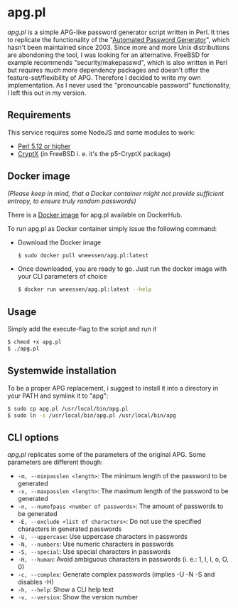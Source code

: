 # apg.pl
_apg.pl_ is a simple APG-like password generator script written in Perl. It tries to replicate the functionality of the "[Automated Password Generator](https://web.archive.org/web/20130313042424/http://www.adel.nursat.kz:80/apg)", which hasn't been maintained since 2003. Since more and more Unix distributions are abondoning the tool, I was looking for an alternative. FreeBSD for example recommends "security/makepasswd", which is also written in Perl but requires much more dependency packages and doesn't offer the feature-set/flexibility of APG. Therefore I decided to write my own implementation. As I never used the "pronouncable password" functionality, I left this out in my version.

## Requirements
This service requires some NodeJS and some modules to work:
- [Perl 5.12 or higher](https://www.perl.org/)
- [CryptX](https://metacpan.org/pod/CryptX) (in FreeBSD i. e. it's the p5-CryptX package)

## Docker image
_(Please keep in mind, that a Docker container might not provide sufficient entropy, to ensure truly random passwords)_

There is a [Docker image](https://hub.docker.com/r/wneessen/apg.pl) for apg.pl available on DockerHub.

To run apg.pl as Docker container simply issue the following command:
- Download the Docker image
  ```sh
  $ sudo docker pull wneessen/apg.pl:latest 
  ```
- Once downloaded, you are ready to go. Just run the docker image with your CLI parameters of choice
  ```sh
  $ docker run wneessen/apg.pl:latest --help
  ```

## Usage
Simply add the execute-flag to the script and run it
```sh
$ chmod +x apg.pl
$ ./apg.pl
```

## Systemwide installation
To be a proper APG replacement, i suggest to install it into a directory in your PATH and symlink it to "apg":
```sh
$ sudo cp apg.pl /usr/local/bin/apg.pl
$ sudo ln -s /usr/local/bin/apg.pl /usr/local/bin/apg
```

## CLI options
_apg.pl_ replicates some of the parameters of the original APG. Some parameters are different though:

- ```-m, --minpasslen <length>```: The minimum length of the password to be generated
- ```-x, --maxpasslen <length>```: The maximum length of the password to be generated
- ```-n, --numofpass <number of passwords>```: The amount of passwords to be generated
- ```-E, --exclude <list of characters>```: Do not use the specified characters in generated passwords
- ```-U, --uppercase```: Use uppercase characters in passwords
- ```-N, --numbers```: Use numeric characters in passwords
- ```-S, --special```: Use special characters in passwords
- ```-H, --human```: Avoid ambiguous characters in passwords (i. e.: 1, l, I, o, O, 0)
- ```-c, --complex```: Generate complex passwords (implies -U -N -S and disables -H)
- ```-h, --help```: Show a CLI help text
- ```-v, --version```: Show the version number